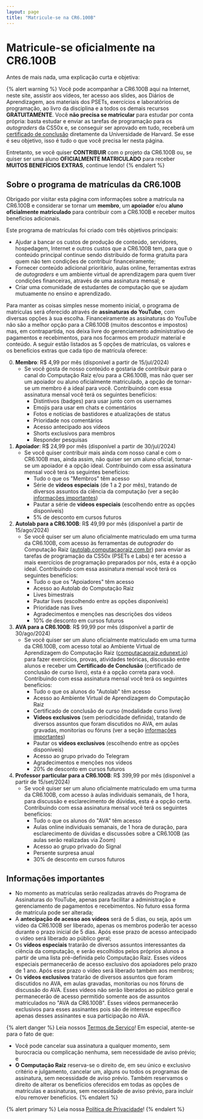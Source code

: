 ```yaml
---
layout: page
title: "Matricule-se na CR6.100B"
---
```


# <i class="fa-regular fa-square-dollar"></i> Matricule-se oficialmente na CR6.100B

Antes de mais nada, uma explicação curta e objetiva:

{% alert warning %}
Você pode acompanhar a CR6.100B aqui na Internet, neste site, assistir aos
vídeos, ter acesso aos slides, aos Diários de Aprendizagem, aos materiais dos
PSETs, exercícios e laboratórios de programação, ao livro da disciplina e a
todos os demais recursos **GRATUITAMENTE**. Você **não precisa se matricular**
para estudar por conta própria: basta estudar e enviar as tarefas de programação
para os _autograders_ da CS50x e, se conseguir ser aprovado em tudo, receberá um
[certificado de conclusão](https://cs50.harvard.edu/x/certificate/) diretamente
da Universidade de Harvard. Se esse é seu objetivo, isso é tudo o que você
precisa ler nesta página.

Entretanto, se você quiser **CONTRIBUIR** com o projeto da CR6.100B ou, se
quiser ser uma aluno **OFICIALMENTE MATRICULADO** para receber **MUITOS
BENEFÍCIOS EXTRAS**, continue lendo!
{% endalert %}


## Sobre o programa de matrículas da CR6.100B

Obrigado por visitar esta página com informações sobre a matrícula na CR6.100B e
considerar se tornar um **membro**, um **apoiador** e/ou **aluno oficialmente
matriculado** para contribuir com a CR6.100B e receber muitos benefícios
adicionais.

Este programa de matrículas foi criado com três objetivos principais:

* Ajudar a bancar os custos de produção de conteúdo, servidores, hospedagem,
  Internet e outros custos que a CR6.100B tem, para que o conteúdo principal
  continue sendo distribuído de forma gratuita para quem não tem condições de
  contribuir financeiramente;
* Fornecer conteúdo adicional prioritário, aulas online, ferramentas extras de
  _autograders_ e um ambiente virtual de aprendizagem para quem tiver condições
  financeiras, através de uma assinatura mensal; e
* Criar uma comunidade de estudantes de computação que se ajudam mutuamente no
  ensino e aprendizado.

Para manter as coisas simples nesse momento inicial, o programa de matrículas
será oferecido através de **assinaturas do YouTube**, com diversas opções à sua
escolha. Financeiramente as assinaturas do YouTube não são a melhor opção para a
CR6.100B (muitos descontos e impostos) mas, em contrapartida, nos deixa livre
do gerenciamento administrativo de pagamentos e recebimentos, para nos focarmos
em produzir material e conteúdo. A seguir estão listados as 5 opções de
matrículas, os valores e os benefícios extras que cada tipo de matrícula
oferece:

0. **Membro**: R$ 4,99 por mês (disponível a partir de 15/jul/2024)
     * Se você gosta de nosso conteúdo e gostaria de contribuir para o canal do
       Computação Raiz e/ou para a CR6.100B, mas não quer ser um apoiador ou
       aluno oficialmente matriculado, a opção de tornar-se um membro é a ideal
       para você. Contribuindo com essa assinatura mensal você terá os seguintes
       benefícios:
         * Distintivos (badges) para usar junto com os usernames
         * Emojis para usar em chats e comentários
         * Fotos e notícias de bastidores e atualizações de status
         * Prioridade nos comentários
         * Acesso antecipado aos vídeos
         * Shorts exclusivos para membros
         * Responder pesquisas
0. **Apoiador**: R$ 24,99 por mês (disponível a partir de 30/jul/2024)
     * Se você quiser contribuir mais ainda com nosso canal e com o CR6.100B
       mas, ainda assim, não quiser ser um aluno oficial, tornar-se um apoiador
       é a opção ideal. Contribuindo com essa assinatura mensal você terá os
       seguintes benefícios:
         * Tudo o que os "Membros" têm acesso
         * Série de **vídeos especiais** (de 1 a 2 por mês), tratando de
           diversos assuntos da ciência da computação (ver a seção [informações
           importantes](#informações-importantes))
         * Pautar a série de **vídeos especiais** (escolhendo entre as opções
           disponíveis)
         * 5% de desconto em cursos futuros
0. **Autolab para a CR6.100B**: R$ 49,99 por mês (disponível a partir de
   15/ago/2024)
     * Se você quiser ser um aluno oficialmente matriculado em uma turma da
       CR6.100B, com acesso às ferramentas de _autograder_ do Computação Raiz
       ([autolab.computacaoraiz.com.br](https://autolab.computacaoraiz.com.br))
       para enviar as tarefas de programação da CS50x (PSETs e Labs) e ter
       acesso a mais exercícios de programação preparados por nós, esta é a
       opção ideal. Contribuindo com essa assinatura mensal você terá os
       seguintes benefícios:
         * Tudo o que os "Apoiadores" têm acesso
         * Acesso ao Autolab do Computação Raiz
         * Lives bimestrais
         * Pautar lives (escolhendo entre as opções disponíveis)
         * Prioridade nas lives
         * Agradecimentos e menções nas descrições dos vídeos
         * 10% de desconto em cursos futuros
0. **AVA para a CR6.100B**: R$ 99,99 por mês (disponível a partir de
   30/ago/2024)
     * Se você quiser ser um aluno oficialmente matriculado em uma turma da
       CR6.100B, com acesso total ao Ambiente Virtual de Aprendizagem do
       Computação Raiz
       ([computacaoraiz.edunext.io](https://computacaoraiz.edunext.io)) para
       fazer exercícios, provas, atividades teóricas, discussão entre alunos e
       receber um **Certificado de Conclusão** (certificado de conclusão de
       curso livro), esta é a opção correta para você. Contribuindo com essa
       assinatura mensal você terá os seguintes benefícios:
         * Tudo o que os alunos do "Autolab" têm acesso
         * Acesso ao Ambiente Virtual de Aprendizagem do Computação Raiz
         * Certificado de conclusão de curso (modalidade curso livre)
         * **Vídeos exclusivos** (sem periodicidade definida), tratando de
           diversos assuntos que foram discutidos no AVA, em aulas gravadas,
           monitorias ou fóruns (ver a seção [informações
           importantes](#informações-importantes))
         * Pautar os **vídeos exclusivos** (escolhendo entre as opções
           disponíveis)
         * Acesso ao grupo privado do Telegram
         * Agradecimentos e menções nos vídeos
         * 20% de desconto em cursos futuros
0. **Professor particular para a CR6.100B**: R$ 399,99 por mês (disponível a
   partir de 15/set/2024)
     * Se você quiser ser um aluno oficialmente matriculado em uma turma da
       CR6.100B, com acesso à aulas individuais semanais, de 1 hora, para
       discussão e esclarecimento de dúvidas, esta é a opção certa. Contribuindo
       com essa assinatura mensal você terá os seguintes benefícios:
         * Tudo o que os alunos do "AVA" têm acesso
         * Aulas online individuais semanais, de 1 hora de duração, para
           esclarecimento de dúvidas e discussões sobre a CR6.100B (as aulas
           serão realizadas via Zoom)
         * Acesso ao grupo privado do Signal
         * Persente surpresa anual
         * 30% de desconto em cursos futuros


## Informações importantes

* No momento as matrículas serão realizadas através do Programa de Assinaturas
  do YouTube, apenas para facilitar a administração e gerenciamento de
  pagamentos e recebimentos. No futuro essa forma de matrícula pode ser
  alterada;
* A **antecipação de acesso aos vídeos** será de 5 dias, ou seja, após um vídeo
  da CR6.100B ser liberado, apenas os membros poderão ter acesso durante o prazo
  inicial de 5 dias. Após esse prazo de acesso antecipado o vídeo será liberado
  ao público geral;
* Os **vídeos especiais** tratarão de diversos assuntos interessantes da ciência
  da computação, e serão escolhidos pelos próprios alunos a partir de uma lista
  pré-definida pelo Computação Raiz. Esses vídeos especiais permanecerão de
  acesso exclusivo dos apoiadores pelo prazo de 1 ano. Após esse prazo o vídeo
  será liberado também aos membros;
* Os **vídeos exclusivos** tratarão de diversos assuntos que foram discutidos no
  AVA, em aulas gravadas, monitorias ou nos fóruns de discussão do AVA. Esses
  vídeos não serão liberados ao público geral e permanecerão de acesso permitido
  somente aos de assuntos matriculados no "AVA da CR6.100B". Esses vídeos
  permanecerão exclusivos para esses assinantes pois são de interesse específico
  apenas desses assinantes e sua participação no AVA.

{% alert danger %}
Leia nossos [Termos de
Serviço](https://www.computacaoraiz.com.br/termos-de-servico/)! Em especial,
atente-se para o fato de que:

* Você pode cancelar sua assinatura a qualquer momento, sem burocracia ou
  complicação nenhuma, sem necessidade de aviso prévio; e
* **O Computação Raiz** reserva-se o direito de, em seu único e exclusivo
  critério e julgamento, cancelar um, alguns ou todos os programas de
  assinatura, sem necessidade de aviso prévio. Também reservamos o direito de
  alterar os benefícios oferecidos em todas as opções de matrículas e
  assinaturas, sem necessidade de aviso prévio, para incluir e/ou remover
  benefícios.
{% endalert %}

{% alert primary %}
Leia nossa [Política de
Privacidade](https://www.computacaoraiz.com.br/politica-de-privacidade/)!
{% endalert %}
